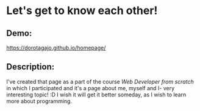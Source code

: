 # Let's get to know each other! 
## Demo:
https://dorotagajo.github.io/homepage/

## Description: 
I've created that page as a part of the course *Web Developer from scratch* in which I participated and it's a page about me, myself and I- very interesting topic! :D
I wish it will get it better someday, as I wish to learn more about programming. 
